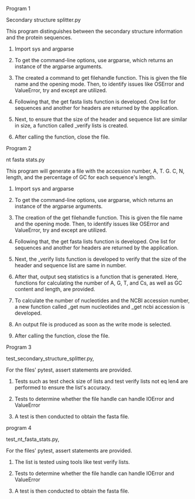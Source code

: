 Program 1 

Secondary structure splitter.py

This program distinguishes between the secondary structure information and the protein sequences.

1. Import sys and argparse

2. To get the command-line options, use argparse, which returns an instance of the argparse arguments.

3. The created a command to get filehandle function. This is given the file name and the opening mode.
Then, to identify issues like OSError and ValueError, try and except are utilized.

4. Following that, the get fasta lists function is developed.
One list for sequences and another for headers are returned by the application.

5. Next, to ensure that the size of the header and sequence list are similar in size, a function called _verify lists is created.

6. After calling the function, close the file. 


Program 2

nt fasta stats.py

This program will generate a file with the accession number, A, T. G. C, N, length, and the percentage of GC for each sequence's length.

1. Import sys and argparse

2. To get the command-line options, use argparse, which returns an instance of the argparse arguments.

3. The creation of the get filehandle function. This is given the file name and the opening mode. Then, to identify issues like OSError and ValueError, try and except are utilized.

4. Following that, the get fasta lists function is developed. One list for sequences and another for headers are returned by the application.

5. Next, the _verify lists function is developed to verify that the size of the header and sequence list are same in number.

6. After that, output seq statistics is a function that is generated.
Here, functions for calculating the number of A, G, T, and Cs, as well as GC content and length, are provided.

7. To calculate the number of nucleotides and the NCBI accession number, a new function called _get num nucleotides and _get ncbi accession is developed.

8. An output file is produced as soon as the write mode is selected.

9. After calling the function, close the file. 


Program 3

test_secondary_structure_splitter.py, 

For the files' pytest, assert statements are provided.

1. Tests such as test check size of lists and test verify lists not eq len4 are performed to ensure the list's accuracy.

2. Tests to determine whether the file handle can handle IOError and ValueError

3. A test is then conducted to obtain the fasta file.

program 4

test_nt_fasta_stats.py, 

For the files' pytest, assert statements are provided.

1. The list is tested using tools like test verify lists.

2. Tests to determine whether the file handle can handle IOError and ValueError

3. A test is then conducted to obtain the fasta file. 